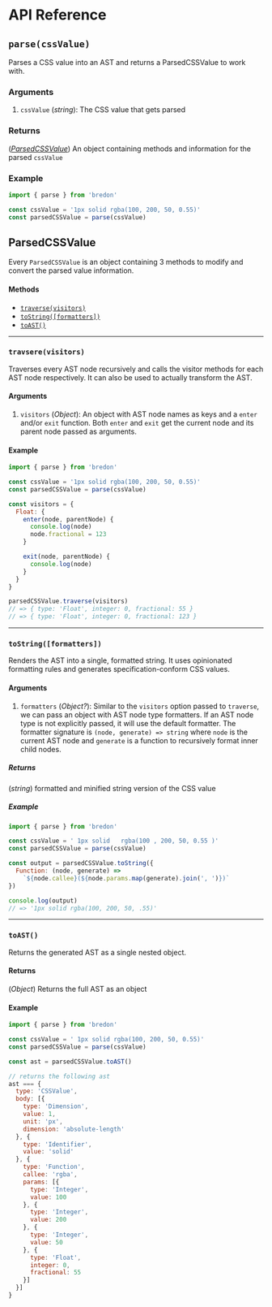 # API Reference


## `parse(cssValue)`

Parses a CSS value into an AST and returns a ParsedCSSValue to work with.

### Arguments
1. `cssValue` (*string*): The CSS value that gets parsed

### Returns
(*[ParsedCSSValue](#parsedcssvalue)*) An object containing methods and information for the parsed `cssValue`

### Example

```javascript
import { parse } from 'bredon'

const cssValue = '1px solid rgba(100, 200, 50, 0.55)'
const parsedCSSValue = parse(cssValue)
```

## ParsedCSSValue
Every `ParsedCSSValue` is an object containing 3 methods to modify and convert the parsed value information.

#### Methods
* [`traverse(visitors)`](#traversevisitors)
* [`toString([formatters])`](#tostring-formatters)
* [`toAST()`](#toast)

------

### `travsere(visitors)`
Traverses every AST node recursively and calls the visitor methods for each AST node respectively. It can also be used to actually transform the AST.

#### Arguments
1. `visitors` (*Object*): An object with AST node names as keys and a `enter` and/or `exit` function. Both `enter` and `exit` get the current node and its parent node passed as arguments.

#### Example

```javascript
import { parse } from 'bredon'

const cssValue = '1px solid rgba(100, 200, 50, 0.55)'
const parsedCSSValue = parse(cssValue)

const visitors = {
  Float: {
    enter(node, parentNode) {
      console.log(node)
      node.fractional = 123
    }

    exit(node, parentNode) {
      console.log(node)
    }
  }
}

parsedCSSValue.traverse(visitors)
// => { type: 'Float', integer: 0, fractional: 55 }
// => { type: 'Float', integer: 0, fractional: 123 }
```

------

### `toString([formatters])`
Renders the AST into a single, formatted string. It uses opinionated formatting rules and generates specification-conform CSS values.

#### Arguments
1. `formatters` (*Object?*): Similar to the `visitors` option passed to `traverse`, we can pass an object with AST node type formatters. If an AST node type is not explicitly passed, it will use the default formatter. The formatter signature is `(node, generate) => string` where `node` is the current AST node and `generate` is a function to recursively format inner child nodes.


##### Returns
(*string*) formatted and minified string version of the CSS value
##### Example

```javascript
import { parse } from 'bredon'

const cssValue = ' 1px solid   rgba(100 , 200, 50, 0.55 )'
const parsedCSSValue = parse(cssValue)

const output = parsedCSSValue.toString({
  Function: (node, generate) =>
    `${node.callee}(${node.params.map(generate).join(', ')})`
})

console.log(output)
// => '1px solid rgba(100, 200, 50, .55)'
```

------

### `toAST()`
Returns the generated AST as a single nested object.

#### Returns
(*Object*) Returns the full AST as an object
#### Example

```javascript
import { parse } from 'bredon'

const cssValue = ' 1px solid rgba(100, 200, 50, 0.55)'
const parsedCSSValue = parse(cssValue)

const ast = parsedCSSValue.toAST()

// returns the following ast
ast === {
  type: 'CSSValue',
  body: [{
    type: 'Dimension',
    value: 1,
    unit: 'px',
    dimension: 'absolute-length'
  }, {
    type: 'Identifier',
    value: 'solid'
  }, {
    type: 'Function',
    callee: 'rgba',
    params: [{
      type: 'Integer',
      value: 100
    }, {
      type: 'Integer',
      value: 200
    }, {
      type: 'Integer',
      value: 50
    }, {
      type: 'Float',
      integer: 0,
      fractional: 55
    }]
  }]
}
```
